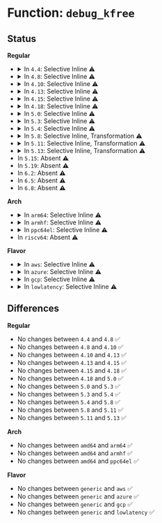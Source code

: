 # Function: <code>debug_kfree</code>

## Status
<b>Regular</b>
<ul>
<li>
<details>
<summary>In <code>4.4</code>: Selective Inline ⚠️</summary>

```c
void debug_kfree(void *p);
```

**Collision:** Unique Global

**Inline:** Selective

**Transformation:** False

**Instances:**

```
In kernel/debug/kdb/kdb_support.c (ffffffff811385a0)
Location: kernel/debug/kdb/kdb_support.c:803
Inline: True
Direct callers:
  - kernel/debug/kdb/kdb_support.c:kdbnearsym
  - kernel/debug/kdb/kdb_support.c:kdbnearsym
  - kernel/debug/kdb/kdb_support.c:kdbnearsym
  - kernel/debug/kdb/kdb_support.c:kdbnearsym_cleanup
```
**Symbols:**

```
ffffffff811385a0-ffffffff8113874f: debug_kfree (STB_GLOBAL)
```
</details>
</li>
<li>
<details>
<summary>In <code>4.8</code>: Selective Inline ⚠️</summary>

```c
void debug_kfree(void *p);
```

**Collision:** Unique Global

**Inline:** Selective

**Transformation:** False

**Instances:**

```
In kernel/debug/kdb/kdb_support.c (ffffffff81140a90)
Location: kernel/debug/kdb/kdb_support.c:803
Inline: True
Direct callers:
  - kernel/debug/kdb/kdb_support.c:kdbnearsym_cleanup
  - kernel/debug/kdb/kdb_support.c:kdbnearsym
  - kernel/debug/kdb/kdb_support.c:kdbnearsym
  - kernel/debug/kdb/kdb_support.c:kdbnearsym
```
**Symbols:**

```
ffffffff81140a90-ffffffff81140c3f: debug_kfree (STB_GLOBAL)
```
</details>
</li>
<li>
<details>
<summary>In <code>4.10</code>: Selective Inline ⚠️</summary>

```c
void debug_kfree(void *p);
```

**Collision:** Unique Global

**Inline:** Selective

**Transformation:** False

**Instances:**

```
In kernel/debug/kdb/kdb_support.c (ffffffff8114a870)
Location: kernel/debug/kdb/kdb_support.c:803
Inline: True
Direct callers:
  - kernel/debug/kdb/kdb_support.c:kdbnearsym_cleanup
  - kernel/debug/kdb/kdb_support.c:kdbnearsym
  - kernel/debug/kdb/kdb_support.c:kdbnearsym
  - kernel/debug/kdb/kdb_support.c:kdbnearsym
```
**Symbols:**

```
ffffffff8114a870-ffffffff8114aa1f: debug_kfree (STB_GLOBAL)
```
</details>
</li>
<li>
<details>
<summary>In <code>4.13</code>: Selective Inline ⚠️</summary>

```c
void debug_kfree(void *p);
```

**Collision:** Unique Global

**Inline:** Selective

**Transformation:** False

**Instances:**

```
In kernel/debug/kdb/kdb_support.c (ffffffff8114c7c0)
Location: kernel/debug/kdb/kdb_support.c:803
Inline: True
Direct callers:
  - kernel/debug/kdb/kdb_support.c:kdbnearsym_cleanup
  - kernel/debug/kdb/kdb_support.c:kdbnearsym
  - kernel/debug/kdb/kdb_support.c:kdbnearsym
  - kernel/debug/kdb/kdb_support.c:kdbnearsym
```
**Symbols:**

```
ffffffff8114c7c0-ffffffff8114c958: debug_kfree (STB_GLOBAL)
```
</details>
</li>
<li>
<details>
<summary>In <code>4.15</code>: Selective Inline ⚠️</summary>

```c
void debug_kfree(void *p);
```

**Collision:** Unique Global

**Inline:** Selective

**Transformation:** False

**Instances:**

```
In kernel/debug/kdb/kdb_support.c (ffffffff81159060)
Location: kernel/debug/kdb/kdb_support.c:803
Inline: True
Direct callers:
  - kernel/debug/kdb/kdb_support.c:kdbnearsym_cleanup
  - kernel/debug/kdb/kdb_support.c:kdbnearsym
  - kernel/debug/kdb/kdb_support.c:kdbnearsym
  - kernel/debug/kdb/kdb_support.c:kdbnearsym
```
**Symbols:**

```
ffffffff81159060-ffffffff811591f8: debug_kfree (STB_GLOBAL)
```
</details>
</li>
<li>
<details>
<summary>In <code>4.18</code>: Selective Inline ⚠️</summary>

```c
void debug_kfree(void *p);
```

**Collision:** Unique Global

**Inline:** Selective

**Transformation:** False

**Instances:**

```
In kernel/debug/kdb/kdb_support.c (ffffffff81167c80)
Location: kernel/debug/kdb/kdb_support.c:803
Inline: True
Direct callers:
  - kernel/debug/kdb/kdb_support.c:kdbnearsym_cleanup
  - kernel/debug/kdb/kdb_support.c:kdbnearsym
  - kernel/debug/kdb/kdb_support.c:kdbnearsym
  - kernel/debug/kdb/kdb_support.c:kdbnearsym
```
**Symbols:**

```
ffffffff81167c80-ffffffff81167e2f: debug_kfree (STB_GLOBAL)
```
</details>
</li>
<li>
<details>
<summary>In <code>5.0</code>: Selective Inline ⚠️</summary>

```c
void debug_kfree(void *p);
```

**Collision:** Unique Global

**Inline:** Selective

**Transformation:** False

**Instances:**

```
In kernel/debug/kdb/kdb_support.c (ffffffff81174ab0)
Location: kernel/debug/kdb/kdb_support.c:803
Inline: True
Direct callers:
  - kernel/debug/kdb/kdb_support.c:kdbnearsym_cleanup
  - kernel/debug/kdb/kdb_support.c:kdbnearsym
  - kernel/debug/kdb/kdb_support.c:kdbnearsym
  - kernel/debug/kdb/kdb_support.c:kdbnearsym
```
**Symbols:**

```
ffffffff81174ab0-ffffffff81174c5f: debug_kfree (STB_GLOBAL)
```
</details>
</li>
<li>
<details>
<summary>In <code>5.3</code>: Selective Inline ⚠️</summary>

```c
void debug_kfree(void *p);
```

**Collision:** Unique Global

**Inline:** Selective

**Transformation:** False

**Instances:**

```
In kernel/debug/kdb/kdb_support.c (ffffffff81181830)
Location: kernel/debug/kdb/kdb_support.c:803
Inline: True
Direct callers:
  - kernel/debug/kdb/kdb_support.c:kdbnearsym_cleanup
  - kernel/debug/kdb/kdb_support.c:kdbnearsym
  - kernel/debug/kdb/kdb_support.c:kdbnearsym
  - kernel/debug/kdb/kdb_support.c:kdbnearsym
```
**Symbols:**

```
ffffffff81181830-ffffffff811819aa: debug_kfree (STB_GLOBAL)
```
</details>
</li>
<li>
<details>
<summary>In <code>5.4</code>: Selective Inline ⚠️</summary>

```c
void debug_kfree(void *p);
```

**Collision:** Unique Global

**Inline:** Selective

**Transformation:** False

**Instances:**

```
In kernel/debug/kdb/kdb_support.c (ffffffff8118d6a0)
Location: kernel/debug/kdb/kdb_support.c:803
Inline: True
Direct callers:
  - kernel/debug/kdb/kdb_support.c:kdbnearsym_cleanup
  - kernel/debug/kdb/kdb_support.c:kdbnearsym
  - kernel/debug/kdb/kdb_support.c:kdbnearsym
  - kernel/debug/kdb/kdb_support.c:kdbnearsym
```
**Symbols:**

```
ffffffff8118d6a0-ffffffff8118d81a: debug_kfree (STB_GLOBAL)
```
</details>
</li>
<li>
<details>
<summary>In <code>5.8</code>: Selective Inline, Transformation ⚠️</summary>

```c
void debug_kfree(void *p);
```

**Collision:** Unique Global

**Inline:** Selective

**Transformation:** True

**Instances:**

```
In kernel/debug/kdb/kdb_support.c (ffffffff811a17eb)
Location: kernel/debug/kdb/kdb_support.c:804
Inline: True
Inline callers:
  - kernel/debug/kdb/kdb_support.c:kdbnearsym_cleanup
  - kernel/debug/kdb/kdb_support.c:kdbnearsym
  - kernel/debug/kdb/kdb_support.c:kdbnearsym
  - kernel/debug/kdb/kdb_support.c:kdbnearsym
Direct callers:
  - kernel/debug/kdb/kdb_support.c:kdbnearsym_cleanup
  - kernel/debug/kdb/kdb_support.c:kdbnearsym
  - kernel/debug/kdb/kdb_support.c:kdbnearsym
  - kernel/debug/kdb/kdb_support.c:kdbnearsym
```
**Symbols:**

```
ffffffff811a1640-ffffffff811a1794: debug_kfree.part.0 (STB_LOCAL)
ffffffff811a2800-ffffffff811a2844: debug_kfree (STB_GLOBAL)
```
</details>
</li>
<li>
<details>
<summary>In <code>5.11</code>: Selective Inline, Transformation ⚠️</summary>

```c
void debug_kfree(void *p);
```

**Collision:** Unique Global

**Inline:** Selective

**Transformation:** True

**Instances:**

```
In kernel/debug/kdb/kdb_support.c (ffffffff8119e93b)
Location: kernel/debug/kdb/kdb_support.c:804
Inline: True
Inline callers:
  - kernel/debug/kdb/kdb_support.c:kdbnearsym_cleanup
  - kernel/debug/kdb/kdb_support.c:kdbnearsym
  - kernel/debug/kdb/kdb_support.c:kdbnearsym
  - kernel/debug/kdb/kdb_support.c:kdbnearsym
Direct callers:
  - kernel/debug/kdb/kdb_support.c:kdbnearsym_cleanup
  - kernel/debug/kdb/kdb_support.c:kdbnearsym
  - kernel/debug/kdb/kdb_support.c:kdbnearsym
  - kernel/debug/kdb/kdb_support.c:kdbnearsym
```
**Symbols:**

```
ffffffff8119e790-ffffffff8119e8e4: debug_kfree.part.0 (STB_LOCAL)
ffffffff8119f980-ffffffff8119f9c4: debug_kfree (STB_GLOBAL)
```
</details>
</li>
<li>
<details>
<summary>In <code>5.13</code>: Selective Inline, Transformation ⚠️</summary>

```c
void debug_kfree(void *p);
```

**Collision:** Unique Global

**Inline:** Selective

**Transformation:** True

**Instances:**

```
In kernel/debug/kdb/kdb_support.c (ffffffff8119f49b)
Location: kernel/debug/kdb/kdb_support.c:775
Inline: True
Inline callers:
  - kernel/debug/kdb/kdb_support.c:kdbnearsym_cleanup
  - kernel/debug/kdb/kdb_support.c:kdbnearsym
  - kernel/debug/kdb/kdb_support.c:kdbnearsym
  - kernel/debug/kdb/kdb_support.c:kdbnearsym
Direct callers:
  - kernel/debug/kdb/kdb_support.c:kdbnearsym_cleanup
  - kernel/debug/kdb/kdb_support.c:kdbnearsym
  - kernel/debug/kdb/kdb_support.c:kdbnearsym
  - kernel/debug/kdb/kdb_support.c:kdbnearsym
```
**Symbols:**

```
ffffffff8119f2f0-ffffffff8119f444: debug_kfree.part.0 (STB_LOCAL)
ffffffff811a05e0-ffffffff811a0624: debug_kfree (STB_GLOBAL)
```
</details>
</li>
<li>
In <code>5.15</code>: Absent ⚠️
</li>
<li>
In <code>5.19</code>: Absent ⚠️
</li>
<li>
In <code>6.2</code>: Absent ⚠️
</li>
<li>
In <code>6.5</code>: Absent ⚠️
</li>
<li>
In <code>6.8</code>: Absent ⚠️
</li>
</ul>
<b>Arch</b>
<ul>
<li>
<details>
<summary>In <code>arm64</code>: Selective Inline ⚠️</summary>

```c
void debug_kfree(void *p);
```

**Collision:** Unique Global

**Inline:** Selective

**Transformation:** False

**Instances:**

```
In kernel/debug/kdb/kdb_support.c (ffff800010204b60)
Location: kernel/debug/kdb/kdb_support.c:803
Inline: True
Direct callers:
  - kernel/debug/kdb/kdb_support.c:kdbnearsym_cleanup
  - kernel/debug/kdb/kdb_support.c:kdbnearsym
  - kernel/debug/kdb/kdb_support.c:kdbnearsym
  - kernel/debug/kdb/kdb_support.c:kdbnearsym
```
**Symbols:**

```
ffff800010204b60-ffff800010204d38: debug_kfree (STB_GLOBAL)
```
</details>
</li>
<li>
<details>
<summary>In <code>armhf</code>: Selective Inline ⚠️</summary>

```c
void debug_kfree(void *p);
```

**Collision:** Unique Global

**Inline:** Selective

**Transformation:** False

**Instances:**

```
In kernel/debug/kdb/kdb_support.c (c0443854)
Location: kernel/debug/kdb/kdb_support.c:803
Inline: True
Direct callers:
  - kernel/debug/kdb/kdb_support.c:kdbnearsym_cleanup
  - kernel/debug/kdb/kdb_support.c:kdbnearsym
  - kernel/debug/kdb/kdb_support.c:kdbnearsym
  - kernel/debug/kdb/kdb_support.c:kdbnearsym
```
**Symbols:**

```
c0443854-c04439f8: debug_kfree (STB_GLOBAL)
```
</details>
</li>
<li>
<details>
<summary>In <code>ppc64el</code>: Selective Inline ⚠️</summary>

```c
void debug_kfree(void *p);
```

**Collision:** Unique Global

**Inline:** Selective

**Transformation:** False

**Instances:**

```
In kernel/debug/kdb/kdb_support.c (c00000000027f8b0)
Location: kernel/debug/kdb/kdb_support.c:803
Inline: True
Direct callers:
  - kernel/debug/kdb/kdb_support.c:kdbnearsym_cleanup
  - kernel/debug/kdb/kdb_support.c:kdbnearsym
  - kernel/debug/kdb/kdb_support.c:kdbnearsym
  - kernel/debug/kdb/kdb_support.c:kdbnearsym
```
**Symbols:**

```
c00000000027f8b0-c00000000027fb30: debug_kfree (STB_GLOBAL)
```
</details>
</li>
<li>
In <code>riscv64</code>: Absent ⚠️
</li>
</ul>
<b>Flavor</b>
<ul>
<li>
<details>
<summary>In <code>aws</code>: Selective Inline ⚠️</summary>

```c
void debug_kfree(void *p);
```

**Collision:** Unique Global

**Inline:** Selective

**Transformation:** False

**Instances:**

```
In kernel/debug/kdb/kdb_support.c (ffffffff81185cc0)
Location: kernel/debug/kdb/kdb_support.c:803
Inline: True
Direct callers:
  - kernel/debug/kdb/kdb_support.c:kdbnearsym_cleanup
  - kernel/debug/kdb/kdb_support.c:kdbnearsym
  - kernel/debug/kdb/kdb_support.c:kdbnearsym
  - kernel/debug/kdb/kdb_support.c:kdbnearsym
```
**Symbols:**

```
ffffffff81185cc0-ffffffff81185e3a: debug_kfree (STB_GLOBAL)
```
</details>
</li>
<li>
<details>
<summary>In <code>azure</code>: Selective Inline ⚠️</summary>

```c
void debug_kfree(void *p);
```

**Collision:** Unique Global

**Inline:** Selective

**Transformation:** False

**Instances:**

```
In kernel/debug/kdb/kdb_support.c (ffffffff81178e00)
Location: kernel/debug/kdb/kdb_support.c:803
Inline: True
Direct callers:
  - kernel/debug/kdb/kdb_support.c:kdbnearsym_cleanup
  - kernel/debug/kdb/kdb_support.c:kdbnearsym
  - kernel/debug/kdb/kdb_support.c:kdbnearsym
  - kernel/debug/kdb/kdb_support.c:kdbnearsym
```
**Symbols:**

```
ffffffff81178e00-ffffffff81178f7a: debug_kfree (STB_GLOBAL)
```
</details>
</li>
<li>
<details>
<summary>In <code>gcp</code>: Selective Inline ⚠️</summary>

```c
void debug_kfree(void *p);
```

**Collision:** Unique Global

**Inline:** Selective

**Transformation:** False

**Instances:**

```
In kernel/debug/kdb/kdb_support.c (ffffffff81183a90)
Location: kernel/debug/kdb/kdb_support.c:803
Inline: True
Direct callers:
  - kernel/debug/kdb/kdb_support.c:kdbnearsym_cleanup
  - kernel/debug/kdb/kdb_support.c:kdbnearsym
  - kernel/debug/kdb/kdb_support.c:kdbnearsym
  - kernel/debug/kdb/kdb_support.c:kdbnearsym
```
**Symbols:**

```
ffffffff81183a90-ffffffff81183c0a: debug_kfree (STB_GLOBAL)
```
</details>
</li>
<li>
<details>
<summary>In <code>lowlatency</code>: Selective Inline ⚠️</summary>

```c
void debug_kfree(void *p);
```

**Collision:** Unique Global

**Inline:** Selective

**Transformation:** False

**Instances:**

```
In kernel/debug/kdb/kdb_support.c (ffffffff811913e0)
Location: kernel/debug/kdb/kdb_support.c:803
Inline: True
Direct callers:
  - kernel/debug/kdb/kdb_support.c:kdbnearsym_cleanup
  - kernel/debug/kdb/kdb_support.c:kdbnearsym
  - kernel/debug/kdb/kdb_support.c:kdbnearsym
  - kernel/debug/kdb/kdb_support.c:kdbnearsym
```
**Symbols:**

```
ffffffff811913e0-ffffffff81191558: debug_kfree (STB_GLOBAL)
```
</details>
</li>
</ul>

## Differences
<b>Regular</b>
<ul>
<li>
No changes between <code>4.4</code> and <code>4.8</code> ✅
</li>
<li>
No changes between <code>4.8</code> and <code>4.10</code> ✅
</li>
<li>
No changes between <code>4.10</code> and <code>4.13</code> ✅
</li>
<li>
No changes between <code>4.13</code> and <code>4.15</code> ✅
</li>
<li>
No changes between <code>4.15</code> and <code>4.18</code> ✅
</li>
<li>
No changes between <code>4.18</code> and <code>5.0</code> ✅
</li>
<li>
No changes between <code>5.0</code> and <code>5.3</code> ✅
</li>
<li>
No changes between <code>5.3</code> and <code>5.4</code> ✅
</li>
<li>
No changes between <code>5.4</code> and <code>5.8</code> ✅
</li>
<li>
No changes between <code>5.8</code> and <code>5.11</code> ✅
</li>
<li>
No changes between <code>5.11</code> and <code>5.13</code> ✅
</li>
</ul>
<b>Arch</b>
<ul>
<li>
No changes between <code>amd64</code> and <code>arm64</code> ✅
</li>
<li>
No changes between <code>amd64</code> and <code>armhf</code> ✅
</li>
<li>
No changes between <code>amd64</code> and <code>ppc64el</code> ✅
</li>
</ul>
<b>Flavor</b>
<ul>
<li>
No changes between <code>generic</code> and <code>aws</code> ✅
</li>
<li>
No changes between <code>generic</code> and <code>azure</code> ✅
</li>
<li>
No changes between <code>generic</code> and <code>gcp</code> ✅
</li>
<li>
No changes between <code>generic</code> and <code>lowlatency</code> ✅
</li>
</ul>
